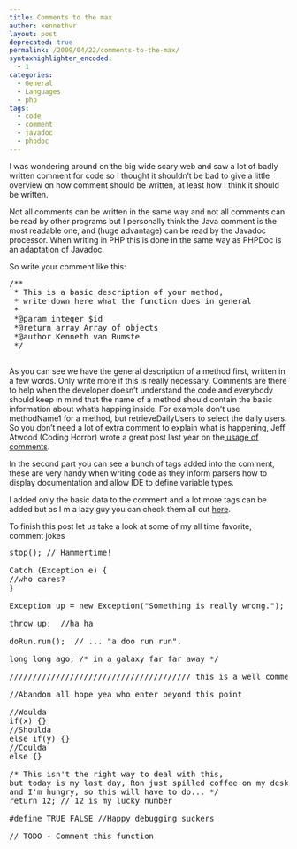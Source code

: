```yaml
---
title: Comments to the max
author: kennethvr
layout: post
deprecated: true
permalink: /2009/04/22/comments-to-the-max/
syntaxhighlighter_encoded:
  - 1
categories:
  - General
  - Languages
  - php
tags:
  - code
  - comment
  - javadoc
  - phpdoc
---
```

I was wondering around on the big wide scary web and saw a lot of badly written comment for code so I thought it shouldn&#8217;t be bad to give a little overview on how comment should be written, at least how I think it should be written.

Not all comments can be written in the same way and not all comments can be read by other programs but I personally think the Java comment is the most readable one, and (huge advantage) can be read by the Javadoc processor. When writing in PHP this is done in the same way as PHPDoc is an adaptation of Javadoc.

So write your comment like this:

<pre class="brush: php; title: ; notranslate" title="">/**
 * This is a basic description of your method,
 * write down here what the function does in general
 *
 *@param integer $id
 *@return array Array of objects
 *@author Kenneth van Rumste
 */

</pre>

<!--more-->

As you can see we have the general description of a method first, written in a few words. Only write more if this is really necessary. Comments are there to help when the developer doesn&#8217;t understand the code and everybody should keep in mind that the name of a method should contain the basic information about what&#8217;s happing inside. For example don&#8217;t use methodName1 for a method, but retrieveDailyUsers to select the daily users. So you don&#8217;t need a lot of extra comment to explain what is happening, Jeff Atwood (Coding Horror) wrote a great post last year on the<a href="http://www.codinghorror.com/blog/archives/001150.html" target="_blank"> usage of comments</a>.

In the second part you can see a bunch of tags added into the comment, these are very handy when writing code as they inform parsers how to display documentation and allow IDE to define variable types.

I added only the basic data to the comment and a lot more tags can be added but as I m a lazy guy you can check them all out <a href="http://en.wikipedia.org/wiki/PHPDoc" target="_blank">here</a>[][1].

To finish this post let us take a look at some of my all time favorite, comment jokes

<pre class="brush: php; title: ; notranslate" title="">stop(); // Hammertime!

Catch (Exception e) {  
//who cares?
}   

Exception up = new Exception("Something is really wrong.");

throw up;  //ha ha   

doRun.run();  // ... "a doo run run".   

long long ago; /* in a galaxy far far away */   

/////////////////////////////////////// this is a well commented line

//Abandon all hope yea who enter beyond this point   

//Woulda
if(x) {}
//Shoulda
else if(y) {}
//Coulda
else {}   

/* This isn't the right way to deal with this,
but today is my last day, Ron just spilled coffee on my desk,
and I'm hungry, so this will have to do... */
return 12; // 12 is my lucky number   

#define TRUE FALSE //Happy debugging suckers   

// TODO - Comment this function
</pre>

 [1]: http://en.wikipedia.org/wiki/PHPDoc